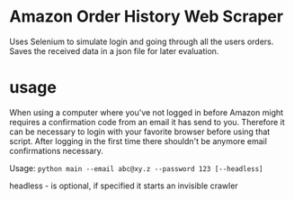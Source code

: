 # Amazon Order History Web Scraper
Uses Selenium to simulate login and going through all the users orders. Saves the received data in a json
file for later evaluation.
  

# usage

When using a computer where you've not logged in before Amazon might requires a confirmation code from an email 
it has send to you. Therefore it can be necessary to login with your favorite browser before using that script. 
After logging in the first time there shouldn't be anymore email confirmations necessary.

Usage:
`python main --email abc@xy.z --password 123 [--headless]`

headless - is optional, if specified it starts an invisible crawler  
